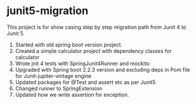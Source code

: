 # junit5-migration

This project is for show casing step by step migration path from Junit 4 to Junit 5.

1. Started with old spring boot version project.
2. Created a simple calculator project with dependency classes for calculator
3. Wrote jnit 4 tests with SpringJunit4Runner and mockito
4. Upgraded with Spring boot 2.2.3 version and excluding deps in Pom file for Junit-jupiter-vintage engine
5. Updated packages for @Test and assert etc as per Junit5
6. Changed runner to SpringExtension
7. Updated how we write assertion for exception.

